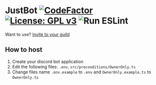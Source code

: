 # JustBot [![CodeFactor](https://www.codefactor.io/repository/github/helikespuppy/justbot/badge)](https://www.codefactor.io/repository/github/helikespuppy/justbot) [![License: GPL v3](https://img.shields.io/badge/License-GPLv3-blue.svg)](https://www.gnu.org/licenses/gpl-3.0) ![Run ESLint](https://github.com/helikespuppy/JustBot/actions/workflows/eslint.yml/badge.svg)

Want to use? [Invite to your guild](https://discord.com/oauth2/authorize?client_id=1204923757638975609&permissions=277062404416&scope=bot+applications.commands)

## How to host
1. Create your discord bot application
2. Edit the following files: `.env`, `src/preconditions/OwnerOnly.ts`
3. Change files name `.env.example` to `.env` and `OwnerOnly.example.ts` to `OwnerOnly.ts`
